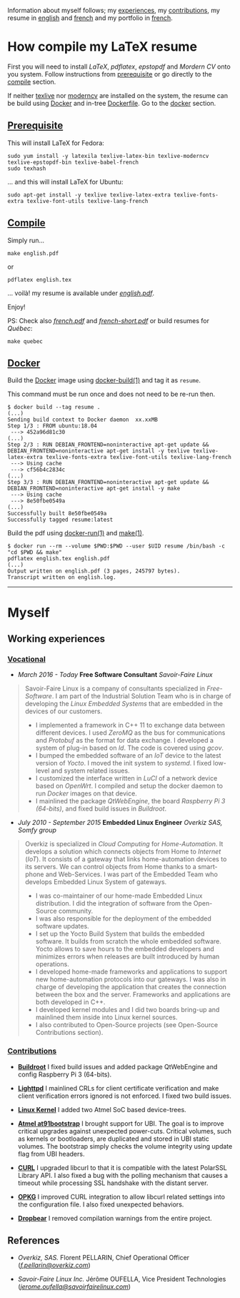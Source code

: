 Information about myself follows; my [experiences](#vocational), my [contributions](#contributions), my resume in [english](pdf/english.pdf) and [french](pdf/french.pdf) and my portfolio in [french](pdf/portfolio-french.pdf).

# How compile my LaTeX resume

First you will need to install *LaTeX*, *pdflatex*, *epstopdf* and *Mordern CV* onto you system. Follow instructions from [prerequisite](#prerequisite) or go directly to the [compile](#compile) section.

If neither [texlive] nor [moderncv] are installed on the system, the resume can be build using [Docker] and in-tree [Dockerfile]. Go to the [docker](#docker) section.

## [Prerequisite](#=prerequisite)

This will install LaTeX for Fedora:

```
sudo yum install -y latexila texlive-latex-bin texlive-moderncv texlive-epstopdf-bin texlive-babel-french
sudo texhash
```

... and this will install LaTeX for Ubuntu:


```
sudo apt-get install -y texlive texlive-latex-extra texlive-fonts-extra texlive-font-utils texlive-lang-french
```

## [Compile](#=compile)

Simply run...

```
make english.pdf
```

or

```
pdflatex english.tex
```

... voilà! my resume is available under *[english.pdf](pdf/english.pdf)*.

Enjoy!

PS: Check also *[french.pdf](pdf/french.pdf)* and *[french-short.pdf](pdf/french-short.pdf)* or build resumes for *Québec*:

```
make quebec
```

## [Docker](#=docker)

Build the [Docker] image using [docker-build(1)] and tag it as `resume`.

This command must be run once and does not need to be re-run then.

	$ docker build --tag resume .
	(...)
	Sending build context to Docker daemon  xx.xxMB
	Step 1/3 : FROM ubuntu:18.04
	 ---> 452a96d81c30
	(...)
	Step 2/3 : RUN DEBIAN_FRONTEND=noninteractive apt-get update &&     DEBIAN_FRONTEND=noninteractive apt-get install -y texlive texlive-latex-extra texlive-fonts-extra texlive-font-utils texlive-lang-french
	 ---> Using cache
	 ---> cf56b4c2834c
	(...)
	Step 3/3 : RUN DEBIAN_FRONTEND=noninteractive apt-get update &&     DEBIAN_FRONTEND=noninteractive apt-get install -y make
	 ---> Using cache
	 ---> 8e50fbe0549a
	(...)
	Successfully built 8e50fbe0549a
	Successfully tagged resume:latest

Build the pdf using [docker-run(1)] and [make(1)].

	$ docker run --rm --volume $PWD:$PWD --user $UID resume /bin/bash -c "cd $PWD && make"
	pdflatex english.tex english.pdf
	(...)
	Output written on english.pdf (3 pages, 245797 bytes).
	Transcript written on english.log.

[Docker]: https://www.docker.com/
[Dockerfile]: https://docs.docker.com/engine/reference/builder/
[docker-build(1)]: https://docs.docker.com/engine/reference/commandline/build/
[docker-run(1)]: https://docs.docker.com/engine/reference/run/
[make(1)]: https://www.gnu.org/software/make/manual/make.html
[moderncv]: https://ctan.org/pkg/moderncv
[texlive]: https://ctan.org/pkg/texlive

---

# Myself

## Working experiences

### [Vocational](#=vocational)

* *March 2016 - Today* **Free Software Consultant** *Savoir-Faire Linux*

> Savoir-Faire Linux is a company of consultants specialized in _Free-Software_. I am part of the Industrial Solution Team who is in charge of developing the _Linux Embedded Systems_ that are embedded in the devices of our customers.
> *  I implemented a framework in C++ 11 to exchange data between different devices. I used _ZeroMQ_ as the bus for communications and _Protobuf_ as the format for data exchange. I developed a system of plug-in based on _ld_. The code is covered using _gcov_.
> *  I bumped the embedded software of an _IoT_ device to the latest version of _Yocto_. I moved the init system to _systemd_. I fixed low-level and system related issues.
> *  I customized the interface written in _LuCI_ of a network device based on _OpenWrt_. I compiled and setup the docker daemon to run _Docker_ images on that device.
> *  I mainlined the package _QtWebEngine_, the board _Raspberry Pi 3 (64-bits)_, and fixed build issues in _Buildroot_.

* *July 2010 - September 2015* **Embedded Linux Engineer** *Overkiz SAS, Somfy group*

> Overkiz is specialized in _Cloud Computing_ for _Home-Automation_. It develops a solution which connects objects from Home to _Internet_ (_IoT_). It consists of a gateway that links home-automation devices to its servers. We can control objects from Home thanks to a smart-phone and Web-Services. I was part of the Embedded Team who develops Embedded Linux System of gateways.
> *  I was co-maintainer of our home-made Embedded Linux distribution. I did the integration of software from the Open-Source community.
> *  I was also responsible for the deployment of the embedded software updates.
> *  I set up the Yocto Build System that builds the embedded software. It builds from scratch the whole embedded software. Yocto allows to save hours to the embedded developers and minimizes errors when releases are built introduced by human operations.
> *  I developed home-made frameworks and applications to support new home-automation protocols into our gateways. I was also in charge of developing the application that creates the connection between the box and the server. Frameworks and applications are both developed in C++.
> *  I developed kernel modules and I did two boards bring-up and mainlined them inside into Linux kernel sources.
> *  I also contributed to Open-Source projects (see Open-Source Contributions section).

### [Contributions](#=contributions)

* **[Buildroot](https://github.com/buildroot/buildroot/commits?author=gazoo74)** I fixed build issues and added package QtWebEngine and config Raspberry Pi 3 (64-bits).

* **[Lighttpd](https://github.com/lighttpd/lighttpd1.4/commits?author=gazoo74)** I mainlined CRLs for client certificate verification and make client verification errors ignored is not enforced. I fixed two build issues.

* **[Linux Kernel](https://git.kernel.org/cgit/linux/kernel/git/torvalds/linux.git/log/?qt=grep&q=PORTAY)** I added two Atmel SoC based device-trees.

* **[Atmel at91bootstrap](https://github.com/linux4sam/at91bootstrap/commits?author=gazoo74)** I brought support for UBI. The goal is to improve critical upgrades against unexpected power-cuts. Critical volumes, such as kernels or bootloaders, are duplicated and stored in UBI static volumes. The bootstrap simply checks the volume integrity using update flag from UBI headers.

* **[CURL](https://github.com/bagder/curl/commits?author=gazoo74)** I upgraded libcurl to that it is compatible with the latest PolarSSL Library API. I also fixed a bug with the polling mechanism that causes a timeout while processing SSL handshake with the distant server.

* **[OPKG](http://git.yoctoproject.org/cgit/cgit.cgi/opkg/log/?qt=grep&q=PORTAY)** I improved CURL integration to allow libcurl related settings into the configuration file. I also fixed unexpected behaviors.

* **[Dropbear](https://github.com/mkj/dropbear/commits?author=gazoo74)** I removed compilation warnings from the entire project.

## References

* *Overkiz, SAS.* Florent PELLARIN, Chief Operational Officer (*[f.pellarin@overkiz.com](mailto:f.pellarin@overkiz.com)*)

* *Savoir-Faire Linux Inc.* Jérôme OUFELLA, Vice President Technologies (*[jerome.oufella@savoirfairelinux.com](mailto:jerome.oufella@savoirfairelinux.com)*)
